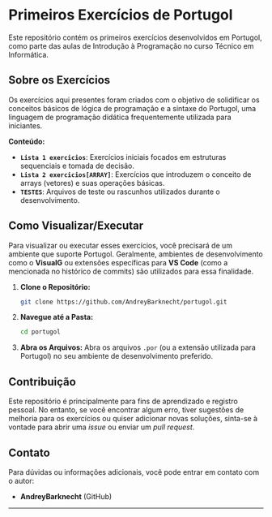 # Primeiros Exercícios de Portugol

Este repositório contém os primeiros exercícios desenvolvidos em Portugol, como parte das aulas de Introdução à Programação no curso Técnico em Informática.

## Sobre os Exercícios

Os exercícios aqui presentes foram criados com o objetivo de solidificar os conceitos básicos de lógica de programação e a sintaxe do Portugol, uma linguagem de programação didática frequentemente utilizada para iniciantes.

**Conteúdo:**

* **`Lista 1 exercicios`**: Exercícios iniciais focados em estruturas sequenciais e tomada de decisão.
* **`Lista 2 exercicios[ARRAY]`**: Exercícios que introduzem o conceito de arrays (vetores) e suas operações básicas.
* **`TESTES`**: Arquivos de teste ou rascunhos utilizados durante o desenvolvimento.

## Como Visualizar/Executar

Para visualizar ou executar esses exercícios, você precisará de um ambiente que suporte Portugol. Geralmente, ambientes de desenvolvimento como o **VisualG** ou extensões específicas para **VS Code** (como a mencionada no histórico de commits) são utilizados para essa finalidade.

1.  **Clone o Repositório:**
    ```bash
    git clone https://github.com/AndreyBarknecht/portugol.git
    ```
2.  **Navegue até a Pasta:**
    ```bash
    cd portugol
    ```
3.  **Abra os Arquivos:**
    Abra os arquivos `.por` (ou a extensão utilizada para Portugol) no seu ambiente de desenvolvimento preferido.

## Contribuição

Este repositório é principalmente para fins de aprendizado e registro pessoal. No entanto, se você encontrar algum erro, tiver sugestões de melhoria para os exercícios ou quiser adicionar novas soluções, sinta-se à vontade para abrir uma *issue* ou enviar um *pull request*.

## Contato

Para dúvidas ou informações adicionais, você pode entrar em contato com o autor:

* **AndreyBarknecht** (GitHub)

---
